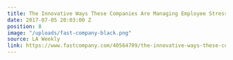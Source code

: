 ```yaml
---
title: The Innovative Ways These Companies Are Managing Employee Stress
date: 2017-07-05 20:03:00 Z
position: 8
image: "/uploads/fast-company-black.png"
source: LA Weekly
link: https://www.fastcompany.com/40564709/the-innovative-ways-these-companies-are-managing-employee-stress
---
```


